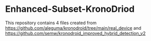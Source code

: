 # Enhanced-Subset-KronoDriod

This repository contains 4 files created from https://github.com/aleguma/kronodroid/tree/main/real_device and https://github.com/semw/kronodroid_improved_hybrid_detection_v2
